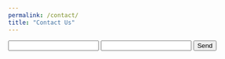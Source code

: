 ```yaml
---
permalink: /contact/
title: "Contact Us"
---
```

<form action="https://formspree.io/mentoringsuperhighway@gmail.com">
    <input type="text" name="name">
    <input type="email" name="_replyto">
    <input type="submit" value="Send">
</form>
